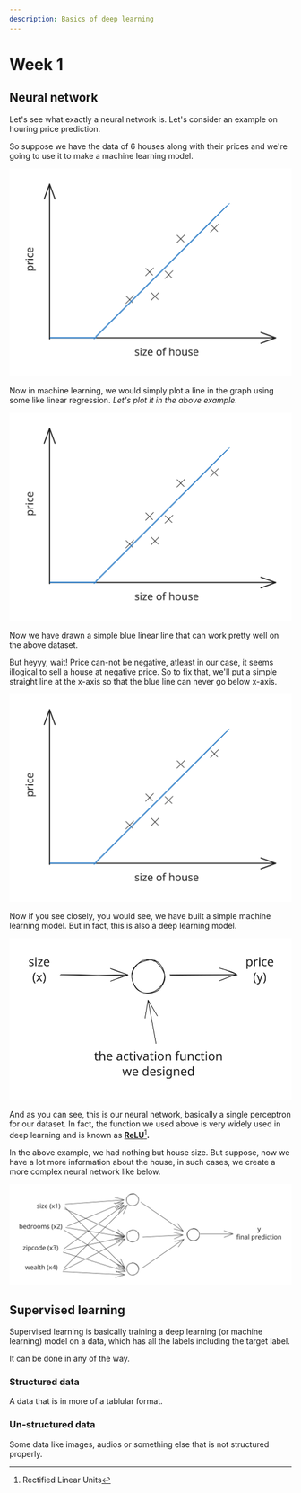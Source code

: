```yaml
---
description: Basics of deep learning
---
```


# Week 1

## Neural network

Let's see what exactly a neural network is. Let's consider an example on houring price prediction.

So suppose we have the data of 6 houses along with their prices and we're going to use it to make a machine learning model.

<img src="../../.gitbook/assets/file.excalidraw.svg" alt="Graph of our dataset" class="gitbook-drawing">

Now in machine learning, we would simply plot a line in the graph using some like linear regression. _Let's plot it in the above example._

<img src="../../.gitbook/assets/file.excalidraw.svg" alt="Graph of our dataset" class="gitbook-drawing">

Now we have drawn a simple blue linear line that can work pretty well on the above dataset.&#x20;

But heyyy, wait! Price can-not be negative, atleast in our case, it seems illogical to sell a house at negative price. So to fix that, we'll put a simple straight line at the x-axis so that the blue line can never go below x-axis.

<img src="../../.gitbook/assets/file.excalidraw.svg" alt="Graph of our dataset" class="gitbook-drawing">

Now if you see closely, you would see, we have built a simple machine learning model. But in fact, this is also a deep learning model.&#x20;

<img src="../../.gitbook/assets/file.excalidraw (1).svg" alt="Our most simple neural network" class="gitbook-drawing">

And as you can see, this is our neural network, basically a single perceptron for our dataset. In fact, the function we used above is very widely used in deep learning and is known as [**ReLU**](#user-content-fn-1)[^1]**.**

In the above example, we had nothing but house size. But suppose, now we have a lot more information about the house, in such cases, we create a more complex neural network like below.

<img src="../../.gitbook/assets/file.excalidraw (2).svg" alt="A more complex neural network" class="gitbook-drawing">

## Supervised learning

Supervised learning is basically training a deep learning (or machine learning) model on a data, which has all the labels including the target label.

It can be done in any of the way.

### Structured data

A data that is in more of a tablular format.

### Un-structured data

Some data like images, audios or something else that is not structured properly.

[^1]: Rectified Linear Units
